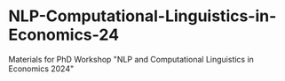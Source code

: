 # NLP-Computational-Linguistics-in-Economics-24
Materials for PhD Workshop "NLP and Computational Linguistics in Economics 2024"
